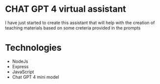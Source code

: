 # CHAT GPT 4 virtual assistant

I have just started to create this assistant that will help with the creation of teaching materials based on some creteria provided in the prompts

# Technologies

- NodeJs
- Express
- JavaScript
- Chat GPT 4 mini model
